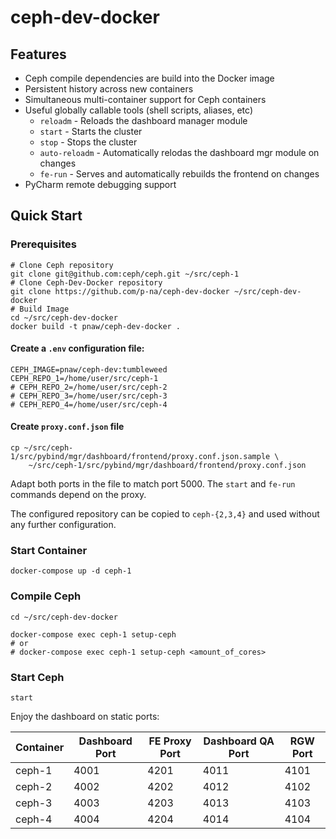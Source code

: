 # ceph-dev-docker

## Features

- Ceph compile dependencies are build into the Docker image
- Persistent history across new containers
- Simultaneous multi-container support for Ceph containers
- Useful globally callable tools (shell scripts, aliases, etc)
    - `reloadm`      - Reloads the dashboard manager module
    - `start`        - Starts the cluster
    - `stop`         - Stops the cluster
    - `auto-reloadm` - Automatically relodas the dashboard mgr module on
                       changes
    - `fe-run`       - Serves and automatically rebuilds the frontend on
                       changes
- PyCharm remote debugging support

## Quick Start

### Prerequisites

```
# Clone Ceph repository
git clone git@github.com:ceph/ceph.git ~/src/ceph-1
# Clone Ceph-Dev-Docker repository
git clone https://github.com/p-na/ceph-dev-docker ~/src/ceph-dev-docker
# Build Image
cd ~/src/ceph-dev-docker
docker build -t pnaw/ceph-dev-docker .
```

#### Create a `.env` configuration file:

```
CEPH_IMAGE=pnaw/ceph-dev:tumbleweed
CEPH_REPO_1=/home/user/src/ceph-1
# CEPH_REPO_2=/home/user/src/ceph-2
# CEPH_REPO_3=/home/user/src/ceph-3
# CEPH_REPO_4=/home/user/src/ceph-4
```

#### Create `proxy.conf.json` file

```
cp ~/src/ceph-1/src/pybind/mgr/dashboard/frontend/proxy.conf.json.sample \
    ~/src/ceph-1/src/pybind/mgr/dashboard/frontend/proxy.conf.json
```

Adapt both ports in the file to match port 5000. The `start` and `fe-run`
commands depend on the proxy.

The configured repository can be copied to `ceph-{2,3,4}` and used without any
further configuration.

### Start Container 

```
docker-compose up -d ceph-1
```

### Compile Ceph

```
cd ~/src/ceph-dev-docker

docker-compose exec ceph-1 setup-ceph
# or
# docker-compose exec ceph-1 setup-ceph <amount_of_cores>
```

### Start Ceph 

```
start
```

Enjoy the dashboard on static ports:

| Container | Dashboard Port | FE Proxy Port | Dashboard QA Port | RGW Port |
|-----------|----------------|---------------|-------------------|----------|
| ceph-1    | 4001           | 4201          | 4011              | 4101     |
| ceph-2    | 4002           | 4202          | 4012              | 4102     |
| ceph-3    | 4003           | 4203          | 4013              | 4103     |
| ceph-4    | 4004           | 4204          | 4014              | 4104     |
